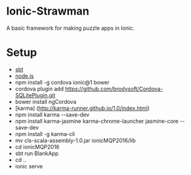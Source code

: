 # Ionic-Strawman
A basic framework for making puzzle apps in Ionic.

# Setup
* [sbt](http://www.scala-sbt.org)
* [node.js](http://nodejs.org)
* npm install -g cordova ionic@1 bower
* cordova plugin add https://github.com/brodysoft/Cordova-SQLitePlugin.git
* bower install ngCordova
* [karma] (http://karma-runner.github.io/1.0/index.html)
* npm install karma --save-dev
* npm install karma-jasmine karma-chrome-launcher jasmine-core --save-dev
* npm install -g karma-cli
* mv cls-scala-assembly-1.0.jar ionicMQP2016/lib
* cd ionicMQP2016 
* sbt run BlankApp
* cd ..
* ionic serve
